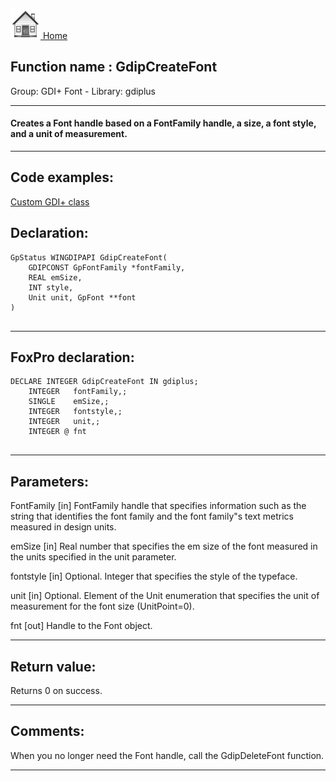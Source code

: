 [<img src="../../images/home.png"> Home ](https://github.com/VFPX/Win32API)  

## Function name : GdipCreateFont
Group: GDI+ Font - Library: gdiplus    
***  


#### Creates a Font handle based on a FontFamily handle, a size, a font style, and a unit of measurement.
***  


## Code examples:
[Custom GDI+ class](../../samples/sample_450.md)  

## Declaration:
```foxpro  
GpStatus WINGDIPAPI GdipCreateFont(
	GDIPCONST GpFontFamily *fontFamily,
	REAL emSize,
	INT style,
	Unit unit, GpFont **font
)
  
```  
***  


## FoxPro declaration:
```foxpro  
DECLARE INTEGER GdipCreateFont IN gdiplus;
	INTEGER   fontFamily,;
	SINGLE    emSize,;
	INTEGER   fontstyle,;
	INTEGER   unit,;
	INTEGER @ fnt
  
```  
***  


## Parameters:
FontFamily
[in] FontFamily handle that specifies information such as the string that identifies the font family and the font family"s text metrics measured in design units. 

emSize
[in] Real number that specifies the em size of the font measured in the units specified in the unit parameter. 

fontstyle
[in] Optional. Integer that specifies the style of the typeface.

unit
[in] Optional. Element of the Unit enumeration that specifies the unit of measurement for the font size (UnitPoint=0). 

fnt
[out] Handle to the Font object.  
***  


## Return value:
Returns 0 on success.  
***  


## Comments:
When you no longer need the Font handle, call the GdipDeleteFont function.   
  
***  

